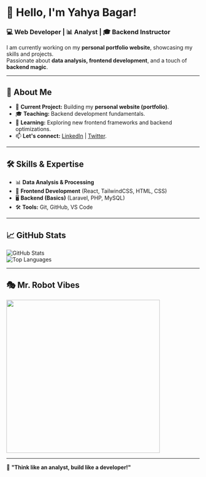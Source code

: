 # 👋 Hello, I'm Yahya Bagar!  
### 💻 Web Developer | 📊 Analyst | 🎓 Backend Instructor  

I am currently working on my **personal portfolio website**, showcasing my skills and projects.  
Passionate about **data analysis, frontend development**, and a touch of **backend magic**.  

---

## 🚀 About Me  
- 🔭 **Current Project:** Building my **personal website (portfolio)**.  
- 🎓 **Teaching:** Backend development fundamentals.  
- 🌱 **Learning:** Exploring new frontend frameworks and backend optimizations.  
- 📫 **Let's connect:** [LinkedIn](#) | [Twitter](#).  

---

## 🛠️ Skills & Expertise  
- 📊 **Data Analysis & Processing**  
- 🎨 **Frontend Development** (React, TailwindCSS, HTML, CSS)  
- 🖥️ **Backend (Basics)** (Laravel, PHP, MySQL)  
- 🛠 **Tools:** Git, GitHub, VS Code  

---

## 📈 GitHub Stats  
![GitHub Stats](https://github-readme-stats.vercel.app/api?username=YourUsername&show_icons=true&theme=radical)  
![Top Languages](https://github-readme-stats.vercel.app/api/top-langs/?username=YourUsername&layout=compact&theme=radical)  

---

## 🎭 Mr. Robot Vibes  
<img src="https://media.giphy.com/media/3o7btPCcdNniyf0ArS/giphy.gif" width="400">  

---

🚀 **"Think like an analyst, build like a developer!"**  
